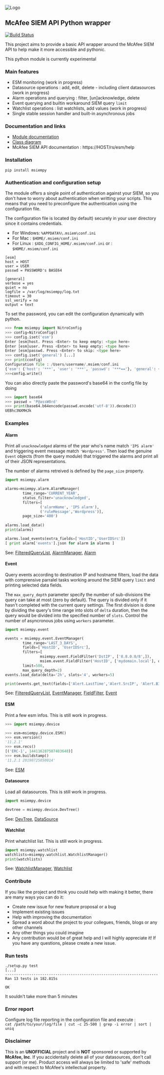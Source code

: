 ![Logo](https://avatars0.githubusercontent.com/u/50667087?s=200&v=4 "Logo") 
## McAfee SIEM API Python wrapper
[![Build Status](https://travis-ci.org/mfesiem/msiempy.svg?branch=master)](https://travis-ci.org/mfesiem/msiempy)

This project aims to provide a basic API wrapper around the McAfee SIEM API to help make it more 
accessible and pythonic.

 This python module is currently experimental 

### Main features
- ESM monitoring (work in progress)
- Datasource operations : add, edit, delete - including client datasources (work in progress)
- Alarm operations and querying : filter, [un]acknowledge, delete  
- Event querying and builtin workaround SIEM query `limit`
- Watchlist operations : list watchlists, add values (work in progress)
- Single stable session handler and built-in asynchronous jobs

### Documentation and links
- [Module documentation](https://mfesiem.github.io/docs/msiempy/index.html)
- [Class diagram](https://mfesiem.github.io/docs/msiempy/classes.png)
- McAfee SIEM API documentation : https://HOST/rs/esm/help

### Installation 
```
pip install msiempy
```

### Authentication and configuration setup
The module offers a single point of authentication against your SIEM, so you don't have to worry about authentication when writting your scripts. This means that you need to preconfigure the authentication using the configuration file.

The configuration file is located (by default) securely in your user directory since it contains credentials.
- For Windows:  `%APPDATA%\.msiem\conf.ini`
- For Mac :     `$HOME/.msiem/conf.ini`
- For Linux :   `$XDG_CONFIG_HOME/.msiem/conf.ini` or :   `$HOME/.msiem/conf.ini`
```
[esm]
host = HOST
user = USER
passwd = PASSWORD's BASE64

[general]
verbose = yes
quiet = no
logfile = /var/log/msiempy/log.txt
timeout = 30
ssl_verify = no
output = text
```

To set the password, you can edit the configuration dynamically with python. 
```python
>>> from msiempy import NitroConfig
>>> config=NitroConfig()
>>> config.iset('esm')
Enter [esm]host. Press <Enter> to keep empty: <type here>
Enter [esm]user. Press <Enter> to keep empty: <type here>
Enter [esm]passwd. Press <Enter> to skip: <type here>
>>> config.iset('general') [...]
>>> print(config)
Configuration file : /Users/username/.msiem/conf.ini
{'esm': {'host': '***', 'user': '***', 'passwd': '***=='}, 'general': {'verbose': 'no', 'quiet': 'no', 'logfile': '', 'timeout': '60', 'ssl_verify': 'no', 'output': 'text'}}
>>>config.write()
```

You can also directly paste the password's base64 in the config file by doing
```python
>>> import base64
>>> passwd = 'P@assW0rd'
>>> print(base64.b64encode(passwd.encode('utf-8')).decode())
UEBhc3NXMHJk
```
### Examples

#### Alarm
Print all `unacknowledged` alarms of the year who's name match `'IPS alarm'` and triggering event message match `'Wordpress'`. Then load the genuine `Event` objects (from the query module) that triggered the alarms and print all of their JSON representations.

The number of alarms retreived is defined by the `page_size` property.
```python
import msiempy.alarm

alarms=msiempy.alarm.AlarmManager(
        time_range='CURRENT_YEAR',
        status_filter='unacknowledged',
        filters=[
                ('alarmName', 'IPS alarm'),
                ('ruleMessage','Wordpress')],
        page_size='400')
        
alarms.load_data()
print(alarms)

alarms.load_events(extra_fields=['HostID','UserIDSrc'])
[ print alarm['events'].json for alarm in alarms ]
```
See: [FilteredQueryList](https://mfesiem.github.io/docs/msiempy/index.html#msiempy.FilteredQueryList), [AlarmManager](https://mfesiem.github.io/docs/msiempy/alarm.html#msiempy.alarm.AlarmManager), [Alarm](https://mfesiem.github.io/docs/msiempy/alarm.html#msiempy.alarm.Alarm)

#### Event
Query events according to destination IP and hostname filters, load the data with comprensive parralel tasks working around the SIEM query `limit` and printing selected data fields. 

The `max_query_depth` parameter specify the number of sub-divisions the query can take at most (zero by default). The query is divided only if it hasn't completed with the current query settings. The first division is done by dividing the query's time range into slots of `delta` duration, then the query would be divided into the specified number of `slots`. Control the number of asyncronous jobs using `workers` parameter.
```python
import msiempy.event

events = msiempy.event.EventManager(
        time_range='LAST_3_DAYS',
        fields=['HostID', 'UserIDSrc'],
        filters=[
                msiempy.event.FieldFilter('DstIP', ['8.8.0.0/8',]),
                msiem.event.FieldFilter('HostID', ['mydomain.local'], operator='CONTAINS') ],
        limit=500,
        max_query_depth=2)
events.load_data(delta='2h', slots='4', workers=5)

print(events.get_text(fields=['Alert.LastTime','Alert.SrcIP', 'Alert.BIN(4', 'Alert.BIN(7)', 'Rule.msg']))
```
See: [FilteredQueryList](https://mfesiem.github.io/docs/msiempy/index.html#msiempy.FilteredQueryList), [EventManager](https://mfesiem.github.io/docs/msiempy/event.html#msiempy.event.EventManager), [FieldFilter](https://mfesiem.github.io/docs/msiempy/event.html#msiempy.event.FieldFilter), [Event](https://mfesiem.github.io/docs/msiempy/event.html#msiempy.event.Event)

#### ESM
Print a few esm infos. This is still work in progress.
```python
>>> import msiempy.device

>>> esm=msiempy.device.ESM()
>>> esm.version()
'11.2.1'
>>> esm.recs()
[('ERC-1', 144116287587483648)]
>>> esm.buildstamp()
'11.2.1 20190725050014'
```
See: [ESM](https://mfesiem.github.io/docs/msiempy/device.html#msiempy.device.ESM)

#### Datasource
Load all datasources.  This is still work in progress.
```python
import msiempy.device

devtree = msiempy.device.DevTree()
```
See: [DevTree](https://mfesiem.github.io/docs/msiempy/device.html#msiempy.device.DevTree), [DataSource](https://mfesiem.github.io/docs/msiempy/device.html#msiempy.device.DataSource)

#### Watchlist
Print whatchlist list.  This is still work in progress.
```python
import msiempy.watchlist
watchlists=msiempy.watchlist.WatchlistManager()
print(watchlists)
```
See: [WatchlistManager](https://mfesiem.github.io/docs/msiempy/watchlist.html#msiempy.watchlist.WatchlistManager), [Watchlist](https://mfesiem.github.io/docs/msiempy/watchlist.html#msiempy.watchlist.Watchlist)

### Contribute
If you like the project and think you could help with making it better, there are many ways you can do it:

- Create new issue for new feature proposal or a bug
- Implement existing issues
- Help with improving the documentation
- Spread a word about the project to your collegues, friends, blogs or any other channels
- Any other things you could imagine
- Any contribution would be of great help and I will highly appreciate it! If you have any questions, please create a new issue.

### Run tests
```
./setup.py test
[...]
----------------------------------------------------------------------
Ran 13 tests in 182.815s

OK
```
It souldn't take more than 5 minutes

### Error report
Configure log file reporting in the configuration file and execute :  
 ```cat /path/to/your/log/file | cut -c 25-500 | grep -i error | sort | uniq```

### Disclaimer
This is an **UNOFFICIAL** project and is **NOT** sponsored or supported by **McAfee, Inc**. If you accidentally delete all of your datasources, don't call support (or me). Product access will always be limited to 'safe' methods and with respect to McAfee's intellectual property.
